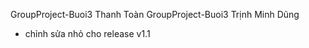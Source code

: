 
GroupProject-Buoi3
Thanh Toàn
GroupProject-Buoi3 Trịnh Minh Dũng

- chỉnh sửa nhỏ cho release v1.1

